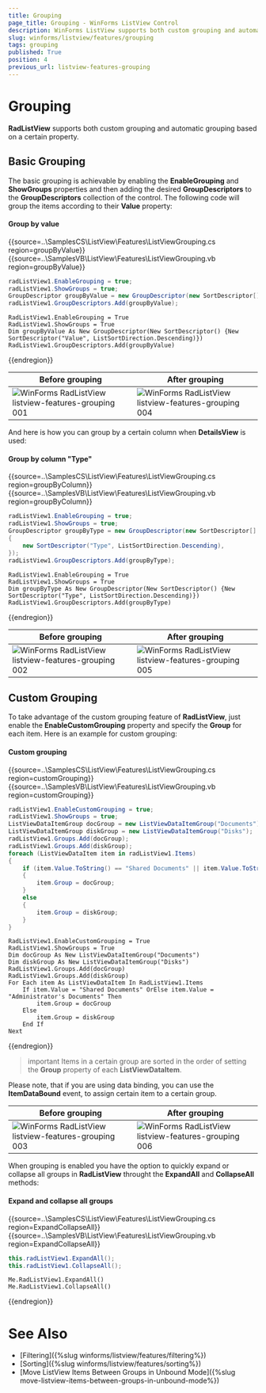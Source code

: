 ```yaml
---
title: Grouping
page_title: Grouping - WinForms ListView Control
description: WinForms ListView supports both custom grouping and automatic grouping based on a certain property.
slug: winforms/listview/features/grouping
tags: grouping
published: True
position: 4
previous_url: listview-features-grouping
---
```


# Grouping

**RadListView** supports both custom grouping and automatic grouping based on a certain property. 

## Basic Grouping

The basic grouping is achievable by enabling the __EnableGrouping__ and __ShowGroups__ properties and then adding the desired __GroupDescriptors__ to the __GroupDescriptors__ collection of the control. The following code will group the items according to their __Value__ property:

#### Group by value

{{source=..\SamplesCS\ListView\Features\ListViewGrouping.cs region=groupByValue}} 
{{source=..\SamplesVB\ListView\Features\ListViewGrouping.vb region=groupByValue}} 

````C#
radListView1.EnableGrouping = true;
radListView1.ShowGroups = true;
GroupDescriptor groupByValue = new GroupDescriptor(new SortDescriptor[] { new SortDescriptor("Value", ListSortDirection.Descending) });
radListView1.GroupDescriptors.Add(groupByValue);

````
````VB.NET
RadListView1.EnableGrouping = True
RadListView1.ShowGroups = True
Dim groupByValue As New GroupDescriptor(New SortDescriptor() {New SortDescriptor("Value", ListSortDirection.Descending)})
RadListView1.GroupDescriptors.Add(groupByValue)

````

{{endregion}} 

|Before grouping|After grouping|
|----|----|
|![WinForms RadListView listview-features-grouping 001](images/listview-features-grouping001.png)|![WinForms RadListView listview-features-grouping 004](images/listview-features-grouping004.png)|

And here is how you can group by a certain column when __DetailsView__ is used:

#### Group by column "Type"

{{source=..\SamplesCS\ListView\Features\ListViewGrouping.cs region=groupByColumn}} 
{{source=..\SamplesVB\ListView\Features\ListViewGrouping.vb region=groupByColumn}} 

````C#
radListView1.EnableGrouping = true;
radListView1.ShowGroups = true;
GroupDescriptor groupByType = new GroupDescriptor(new SortDescriptor[] 
{
    new SortDescriptor("Type", ListSortDirection.Descending), 
});
radListView1.GroupDescriptors.Add(groupByType);

````
````VB.NET
RadListView1.EnableGrouping = True
RadListView1.ShowGroups = True
Dim groupByType As New GroupDescriptor(New SortDescriptor() {New SortDescriptor("Type", ListSortDirection.Descending)})
RadListView1.GroupDescriptors.Add(groupByType)

````

{{endregion}} 

|Before grouping|After grouping|
|----|----|
|![WinForms RadListView listview-features-grouping 002](images/listview-features-grouping002.png)|![WinForms RadListView listview-features-grouping 005](images/listview-features-grouping005.png)| 

## Custom Grouping

To take advantage of the custom grouping feature of **RadListView**, just enable the __EnableCustomGrouping__ property and specify the **Group** for each item. Here is an example for custom grouping:

#### Custom grouping

{{source=..\SamplesCS\ListView\Features\ListViewGrouping.cs region=customGrouping}} 
{{source=..\SamplesVB\ListView\Features\ListViewGrouping.vb region=customGrouping}} 

````C#
radListView1.EnableCustomGrouping = true;
radListView1.ShowGroups = true;
ListViewDataItemGroup docGroup = new ListViewDataItemGroup("Documents");
ListViewDataItemGroup diskGroup = new ListViewDataItemGroup("Disks");
radListView1.Groups.Add(docGroup);
radListView1.Groups.Add(diskGroup);
foreach (ListViewDataItem item in radListView1.Items)
{
    if (item.Value.ToString() == "Shared Documents" || item.Value.ToString() == "Administrator's Documents")
    {
        item.Group = docGroup;
    }
    else
    {
        item.Group = diskGroup;
    }
}

````
````VB.NET
RadListView1.EnableCustomGrouping = True
RadListView1.ShowGroups = True
Dim docGroup As New ListViewDataItemGroup("Documents")
Dim diskGroup As New ListViewDataItemGroup("Disks")
RadListView1.Groups.Add(docGroup)
RadListView1.Groups.Add(diskGroup)
For Each item As ListViewDataItem In RadListView1.Items
    If item.Value = "Shared Documents" OrElse item.Value = "Administrator's Documents" Then
        item.Group = docGroup
    Else
        item.Group = diskGroup
    End If
Next

````

{{endregion}} 

>important Items in a certain group are sorted in the order of setting the **Group** property of each **ListViewDataItem**.

Please note, that if you are using data binding, you can use the __ItemDataBound__ event,  to assign certain item to a certain group.

|Before grouping|After grouping|
|----|----|
|![WinForms RadListView listview-features-grouping 003](images/listview-features-grouping003.png)|![WinForms RadListView listview-features-grouping 006](images/listview-features-grouping006.png)|
 
When grouping is enabled you have the option to quickly expand or collapse all groups in __RadListView__ throught the __ExpandAll__ and __CollapseAll__ methods:

#### Expand and collapse all groups

{{source=..\SamplesCS\ListView\Features\ListViewGrouping.cs region=ExpandCollapseAll}} 
{{source=..\SamplesVB\ListView\Features\ListViewGrouping.vb region=ExpandCollapseAll}} 

````C#
this.radListView1.ExpandAll();
this.radListView1.CollapseAll();

````
````VB.NET
Me.RadListView1.ExpandAll()
Me.RadListView1.CollapseAll()

````

{{endregion}} 

        
# See Also

* [Filtering]({%slug winforms/listview/features/filtering%})	 
* [Sorting]({%slug winforms/listview/features/sorting%})
* [Move ListView Items Between Groups in Unbound Mode]({%slug move-listview-items-between-groups-in-unbound-mode%})



